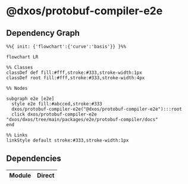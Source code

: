 # @dxos/protobuf-compiler-e2e



## Dependency Graph

```mermaid
%%{ init: {'flowchart':{'curve':'basis'}} }%%

flowchart LR

%% Classes
classDef def fill:#fff,stroke:#333,stroke-width:1px
classDef root fill:#fff,stroke:#333,stroke-width:4px

%% Nodes

subgraph e2e [e2e]
  style e2e fill:#abcced,stroke:#333
  dxos/protobuf-compiler-e2e("@dxos/protobuf-compiler-e2e"):::root
  click dxos/protobuf-compiler-e2e "dxos/dxos/tree/main/packages/e2e/protobuf-compiler/docs"
end

%% Links
linkStyle default stroke:#333,stroke-width:1px
```

## Dependencies

| Module | Direct |
|---|---|
